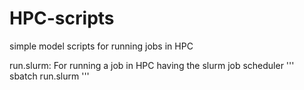 # HPC-scripts
simple model scripts for running jobs in HPC

run.slurm: For running a job in HPC having the slurm job scheduler
'''
sbatch run.slurm
'''
